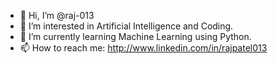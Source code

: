 - 👋 Hi, I’m @raj-013
- 👀 I’m interested in Artificial Intelligence and Coding.
- 🌱 I’m currently learning Machine Learning using Python.
- 📫 How to reach me: http://www.linkedin.com/in/rajpatel013
